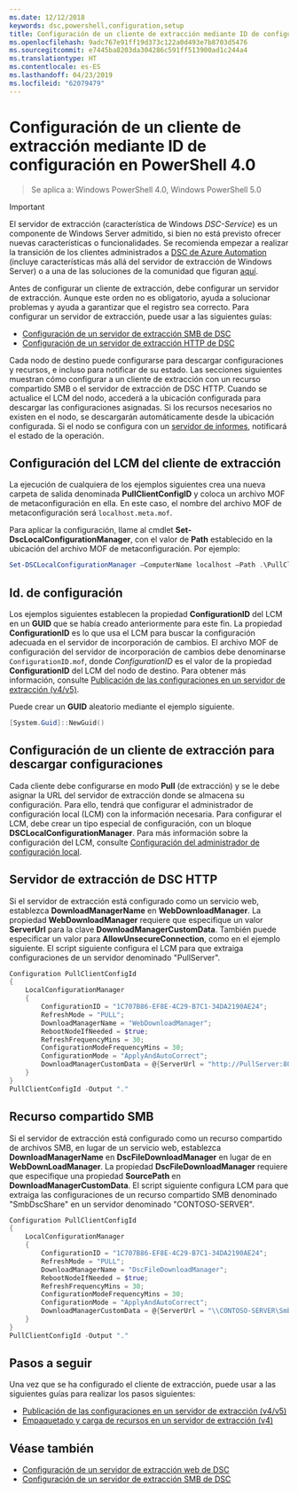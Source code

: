```yaml
---
ms.date: 12/12/2018
keywords: dsc,powershell,configuration,setup
title: Configuración de un cliente de extracción mediante ID de configuración en PowerShell 4.0
ms.openlocfilehash: 9adc767e91ff19d373c122a0d493e7b8703d5476
ms.sourcegitcommit: e7445ba8203da304286c591ff513900ad1c244a4
ms.translationtype: HT
ms.contentlocale: es-ES
ms.lasthandoff: 04/23/2019
ms.locfileid: "62079479"
---
```

# <a name="set-up-a-pull-client-using-configuration-ids-in-powershell-40"></a>Configuración de un cliente de extracción mediante ID de configuración en PowerShell 4.0

>Se aplica a: Windows PowerShell 4.0, Windows PowerShell 5.0

> [!IMPORTANT]
> El servidor de extracción (característica de Windows *DSC-Service*) es un componente de Windows Server admitido, si bien no está previsto ofrecer nuevas características o funcionalidades. Se recomienda empezar a realizar la transición de los clientes administrados a [DSC de Azure Automation](/azure/automation/automation-dsc-getting-started) (incluye características más allá del servidor de extracción de Windows Server) o a una de las soluciones de la comunidad que figuran [aquí](pullserver.md#community-solutions-for-pull-service).

Antes de configurar un cliente de extracción, debe configurar un servidor de extracción. Aunque este orden no es obligatorio, ayuda a solucionar problemas y ayuda a garantizar que el registro sea correcto. Para configurar un servidor de extracción, puede usar a las siguientes guías:

- [Configuración de un servidor de extracción SMB de DSC](pullServerSmb.md)
- [Configuración de un servidor de extracción HTTP de DSC](pullServer.md)

Cada nodo de destino puede configurarse para descargar configuraciones y recursos, e incluso para notificar de su estado. Las secciones siguientes muestran cómo configurar a un cliente de extracción con un recurso compartido SMB o el servidor de extracción de DSC HTTP. Cuando se actualice el LCM del nodo, accederá a la ubicación configurada para descargar las configuraciones asignadas. Si los recursos necesarios no existen en el nodo, se descargarán automáticamente desde la ubicación configurada. Si el nodo se configura con un [servidor de informes](reportServer.md), notificará el estado de la operación.

## <a name="configure-the-pull-client-lcm"></a>Configuración del LCM del cliente de extracción

La ejecución de cualquiera de los ejemplos siguientes crea una nueva carpeta de salida denominada **PullClientConfigID** y coloca un archivo MOF de metaconfiguración en ella. En este caso, el nombre del archivo MOF de metaconfiguración será `localhost.meta.mof`.

Para aplicar la configuración, llame al cmdlet **Set-DscLocalConfigurationManager**, con el valor de **Path** establecido en la ubicación del archivo MOF de metaconfiguración. Por ejemplo:

```powershell
Set-DSCLocalConfigurationManager –ComputerName localhost –Path .\PullClientConfigId –Verbose.
```

## <a name="configuration-id"></a>Id. de configuración

Los ejemplos siguientes establecen la propiedad **ConfigurationID** del LCM en un **GUID** que se había creado anteriormente para este fin. La propiedad **ConfigurationID** es lo que usa el LCM para buscar la configuración adecuada en el servidor de incorporación de cambios. El archivo MOF de configuración del servidor de incorporación de cambios debe denominarse `ConfigurationID.mof`, donde *ConfigurationID* es el valor de la propiedad **ConfigurationID** del LCM del nodo de destino. Para obtener más información, consulte [Publicación de las configuraciones en un servidor de extracción (v4/v5)](publishConfigs.md).

Puede crear un **GUID** aleatorio mediante el ejemplo siguiente.

```powershell
[System.Guid]::NewGuid()
```

## <a name="set-up-a-pull-client-to-download-configurations"></a>Configuración de un cliente de extracción para descargar configuraciones

Cada cliente debe configurarse en modo **Pull** (de extracción) y se le debe asignar la URL del servidor de extracción donde se almacena su configuración. Para ello, tendrá que configurar el administrador de configuración local (LCM) con la información necesaria. Para configurar el LCM, debe crear un tipo especial de configuración, con un bloque **DSCLocalConfigurationManager**. Para más información sobre la configuración del LCM, consulte [Configuración del administrador de configuración local](../managing-nodes/metaConfig4.md).

## <a name="http-dsc-pull-server"></a>Servidor de extracción de DSC HTTP

Si el servidor de extracción está configurado como un servicio web, establezca **DownloadManagerName** en **WebDownloadManager**. La propiedad **WebDownloadManager** requiere que especifique un valor **ServerUrl** para la clave **DownloadManagerCustomData**. También puede especificar un valor para **AllowUnsecureConnection**, como en el ejemplo siguiente. El script siguiente configura el LCM para que extraiga configuraciones de un servidor denominado "PullServer".

```powershell
Configuration PullClientConfigId
{
    LocalConfigurationManager
    {
        ConfigurationID = "1C707B86-EF8E-4C29-B7C1-34DA2190AE24";
        RefreshMode = "PULL";
        DownloadManagerName = "WebDownloadManager";
        RebootNodeIfNeeded = $true;
        RefreshFrequencyMins = 30;
        ConfigurationModeFrequencyMins = 30;
        ConfigurationMode = "ApplyAndAutoCorrect";
        DownloadManagerCustomData = @{ServerUrl = "http://PullServer:8080/PSDSCPullServer/PSDSCPullServer.svc"; AllowUnsecureConnection = “TRUE”}
    }
}
PullClientConfigId -Output "."
```

## <a name="smb-share"></a>Recurso compartido SMB

Si el servidor de extracción está configurado como un recurso compartido de archivos SMB, en lugar de un servicio web, establezca **DownloadManagerName** en **DscFileDownloadManager** en lugar de en **WebDownLoadManager**. La propiedad **DscFileDownloadManager** requiere que especifique una propiedad **SourcePath** en **DownloadManagerCustomData**. El script siguiente configura LCM para que extraiga las configuraciones de un recurso compartido SMB denominado "SmbDscShare" en un servidor denominado "CONTOSO-SERVER".

```powershell
Configuration PullClientConfigId
{
    LocalConfigurationManager
    {
        ConfigurationID = "1C707B86-EF8E-4C29-B7C1-34DA2190AE24";
        RefreshMode = "PULL";
        DownloadManagerName = "DscFileDownloadManager";
        RebootNodeIfNeeded = $true;
        RefreshFrequencyMins = 30;
        ConfigurationModeFrequencyMins = 30;
        ConfigurationMode = "ApplyAndAutoCorrect";
        DownloadManagerCustomData = @{ServerUrl = "\\CONTOSO-SERVER\SmbDscShare"}
    }
}
PullClientConfigId -Output "."
```

## <a name="next-steps"></a>Pasos a seguir

Una vez que se ha configurado el cliente de extracción, puede usar a las siguientes guías para realizar los pasos siguientes:

- [Publicación de las configuraciones en un servidor de extracción (v4/v5)](publishConfigs.md)
- [Empaquetado y carga de recursos en un servidor de extracción (v4)](package-upload-resources.md)

## <a name="see-also"></a>Véase también

- [Configuración de un servidor de extracción web de DSC](pullServer.md)
- [Configuración de un servidor de extracción SMB de DSC](pullServerSMB.md)
